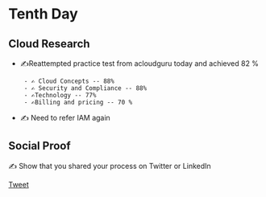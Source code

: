 <!-- This is a template you can use for quick progress days. It removes a lot of the steps we encourage you to share in the longer template 000-DAY-ARTICLE-LONG-TEMPLATE.MD-->

# Tenth Day

## Cloud Research

- ✍️Reattempted practice test from acloudguru today and achieved 82 %
       
       - ✍️ Cloud Concepts -- 88%
       - ✍️ Security and Compliance -- 88%
       - ✍️Technology -- 77%
       - ✍️Billing and pricing -- 70 %
        
- ✍️   Need to refer IAM again 
## Social Proof

✍️ Show that you shared your process on Twitter or LinkedIn

[Tweet](https://twitter.com/BharathMuddada/status/1297944385640792064)